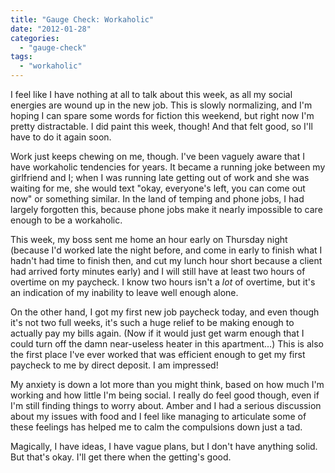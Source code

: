 ```yaml
---
title: "Gauge Check: Workaholic"
date: "2012-01-28"
categories: 
  - "gauge-check"
tags: 
  - "workaholic"
---
```


I feel like I have nothing at all to talk about this week, as all my social energies are wound up in the new job. This is slowly normalizing, and I'm hoping I can spare some words for fiction this weekend, but right now I'm pretty distractable. I did paint this week, though! And that felt good, so I'll have to do it again soon.

Work just keeps chewing on me, though. I've been vaguely aware that I have workaholic tendencies for years. It became a running joke between my girlfriend and I; when I was running late getting out of work and she was waiting for me, she would text "okay, everyone's left, you can come out now" or something similar. In the land of temping and phone jobs, I had largely forgotten this, because phone jobs make it nearly impossible to care enough to be a workaholic.

This week, my boss sent me home an hour early on Thursday night (because I'd worked late the night before, and come in early to finish what I hadn't had time to finish then, and cut my lunch hour short because a client had arrived forty minutes early) and I will still have at least two hours of overtime on my paycheck. I know two hours isn't a _lot_ of overtime, but it's an indication of my inability to leave well enough alone.

On the other hand, I got my first new job paycheck today, and even though it's not two full weeks, it's such a huge relief to be making enough to actually pay my bills again. (Now if it would just get warm enough that I could turn off the damn near-useless heater in this apartment...) This is also the first place I've ever worked that was efficient enough to get my first paycheck to me by direct deposit. I am impressed!

My anxiety is down a lot more than you might think, based on how much I'm working and how little I'm being social. I really do feel good though, even if I'm still finding things to worry about. Amber and I had a serious discussion about my issues with food and I feel like managing to articulate some of these feelings has helped me to calm the compulsions down just a tad.

Magically, I have ideas, I have vague plans, but I don't have anything solid. But that's okay. I'll get there when the getting's good.
